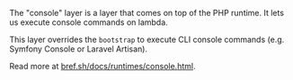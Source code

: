 The "console" layer is a layer that comes on top of the PHP runtime. It lets us execute console commands on lambda.

This layer overrides the `bootstrap` to execute CLI console commands (e.g. Symfony Console or Laravel Artisan).

Read more at [bref.sh/docs/runtimes/console.html](https://bref.sh/docs/runtimes/console.html).
